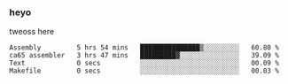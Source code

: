 ### heyo
tweoss here

<!--START_SECTION:waka-->

```text
Assembly         5 hrs 54 mins   ███████████████▒░░░░░░░░░   60.80 %
ca65 assembler   3 hrs 47 mins   █████████▓░░░░░░░░░░░░░░░   39.09 %
Text             0 secs          ░░░░░░░░░░░░░░░░░░░░░░░░░   00.09 %
Makefile         0 secs          ░░░░░░░░░░░░░░░░░░░░░░░░░   00.03 %
```

<!--END_SECTION:waka-->

<!--
**Tweoss/tweoss** is a ✨ _special_ ✨ repository because its `README.md` (this file) appears on your GitHub profile.

Here are some ideas to get you started:

- 🔭 I’m currently working on ...
- 🌱 I’m currently learning ...
- 👯 I’m looking to collaborate on ...
- 🤔 I’m looking for help with ...
- 💬 Ask me about ...
- 📫 How to reach me: ...
- 😄 Pronouns: ...
- ⚡ Fun fact: ...
-->
